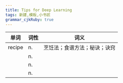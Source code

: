 ```yaml
---
title: Tips for Deep Learning 
tags: 新建,模板,小书匠
grammar_cjkRuby: true
---
```


| 单词 | 词性 | 词义  |
| ---------- | --- | --- |
| recipe | n.  | 烹饪法；食谱方法；秘诀；诀窍 |
|  | n.  |  |
|  | n.  |  |
|  | n.  |  |